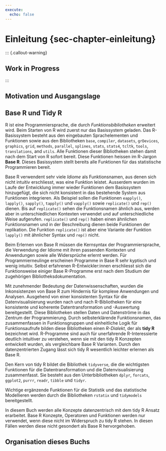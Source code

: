```yaml
---
execute: 
  echo: false
---
```

# Einleitung {sec-chapter-einleitung}

::: {.callout-warning}
## Work in Progress
:::

## Motivation und Ausgangslage


## Base R und Tidy R

R ist eine Programmiersprache, die durch *Funktionsbibliotheken* erweitert wird. Beim Starten von R wird zuerst nur das Basissystem geladen. Das R-Basissystem besteht aus den eingebauten Sprachelementen und Funktionen sowie aus den Bibliotheken `base`, `compiler`, `datasets`, `grDevices`, `graphics`, `grid`, `methods`, `parallel`, `splines`, `stats`, `stats4`, `tcltk`, `tools`, `translations`, and `utils`. Alle Funktionen dieser Bibliotheken stehen damit nach dem Start von R sofort bereit. Diese Funktionen heissen im R-Jargon **Base R**. Dieses Basissystem stellt bereits alle Funktionen für das statistische Programmieren bereit. 

Base R verwendent sehr viele *Idiome* als Funktionsnamen, aus denen sich nicht intuitiv erschliesst, was eine Funktion leistet. Ausserdem wurden im Laufe der Entwicklung immer wieder Funktionen dem Basissystem hinzugefügt, die sich nicht konsistent in das bestehende System aus Funktionen integrieren. Als Beispiel sollen die Funktionen `eapply()`, `lapply()`, `sapply()`, `tapply()` und `vapply()` sowie `replicate()` und `rep()` dienen. Bis auf `replicate()` sehen die Funktionsnamen ähnlich aus, werden aber in unterschiedlichen Kontexten verwendet und auf unterschiedliche Weise aufgerufen. `replicate()` und `rep()` haben einen ähnlichen Funktionsnamen und in der Beschreibung dienen beide Funktionen der replikation. Die Funktion `replicate()` ist aber eine Variante der Funktion `lapply()` mit ähnlicher Syntax und `rep()` nicht. 

Beim Erlernen von Base R müssen die Kernsyntax der Programmiersprache, die Verwendung der Idiome mit ihren passenden Kontexten und Anwendungen sowie alle Widersprüche erlernt werden. Für Programmierneulinge erscheinen Programme in Base R sehr kyptisch und wenig intuitiv. Selbst erfahrenen R-Entwickler:innen erschliesst sich die Funktionsweise einiger Base R-Programme erst nach dem Studium der zugehörigen Bibliotheksdokumentation. 

Mit zunehmender Bedeutung der Datenwissenschaften, wurden die Inkonsistenzen von Base R zum Hindernis für komplexe Anwendungen und Analysen. Ausgehend von einer konsistenten Syntax für die Datenvisualisierung wurden nach und nach R-Bibliotheken für eine konsistente und koherente Datentransformation und -Auswertung bereitgestellt. Diese Bibliotheken stellen Daten und Datenströme in das Zentrum der Programmierung. Durch selbsterklärende Funktionsnamen, das zusammenfassen in Funktionsgruppen und einheitliche Logik für Funktionsaufrufe bilden diese Bibliotheken einen *R-Dialekt*, der als **tidy R** bezeichnet wird. R-Programme sind auch für unerfahrende R-Interessierte deutlich intuitiver zu verstehen, wenn sie mit den tidy R Konzepten entwickelt wurden, als vergleichbare Base R Varianten. Durch den datenzentrierten Zugang lässt sich tidy R wesentlich leichter erlernen als Base R. 

Den Kern von tidy R bildet die Bibliothek `tidyverse`, die die wichtigsten Funktionen für die Datentransformation und die Datenvisualisierung zusammenfasst. Sie besteht aus den Unterbibliotheken `dplyr`, `forcats`, `ggplot2`, `purrr`, `readr`, `tibble` und `tidyr`. 

Wichtige ergänzende Funktionen für die Statistik und das statistische Modellieren werden durch die Bibliotheken `rstatix` und `tidymodels` bereitgestellt. 

In diesem Buch werden alle Konzepte datenzentrisch mit dem tidy R Ansatz erarbeitet. Base R Konzepte, Operatoren und Funktionen werden nur verwendet, wenn diese nicht im Widerspruch zu tidy R stehen. In diesen Fällen werden diese nicht gesondert als Base R hervorgehoben.

## Organisation dieses Buchs
